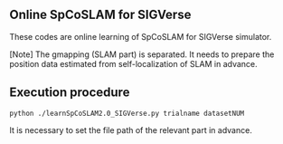 ## Online SpCoSLAM for SIGVerse

These codes are online learning of SpCoSLAM for SIGVerse simulator.

[Note] The gmapping (SLAM part) is separated. It needs to prepare the position data estimated from self-localization of SLAM in advance.


## Execution procedure

` python ./learnSpCoSLAM2.0_SIGVerse.py trialname datasetNUM `

It is necessary to set the file path of the relevant part in advance. 
